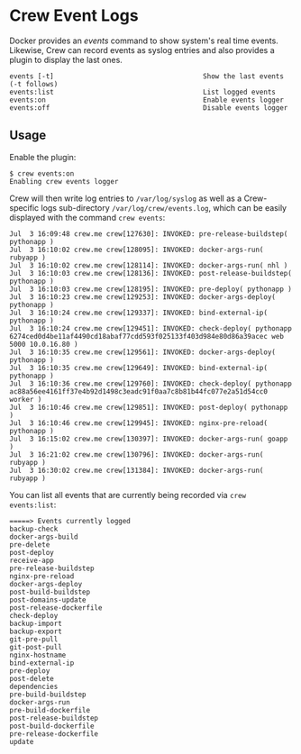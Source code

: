 # Crew Event Logs

Docker provides an _events_ command to show system's real time events. Likewise, Crew can record events as syslog entries and also provides a plugin to display the last ones.

```
events [-t]                                     Show the last events (-t follows)
events:list                                     List logged events
events:on                                       Enable events logger
events:off                                      Disable events logger
```

## Usage

Enable the plugin:

```
$ crew events:on
Enabling crew events logger
```

Crew will then write log entries to ``/var/log/syslog`` as well as a Crew-specific logs sub-directory ``/var/log/crew/events.log``, which can be easily displayed with the command `crew events`:

```
Jul  3 16:09:48 crew.me crew[127630]: INVOKED: pre-release-buildstep( pythonapp )
Jul  3 16:10:02 crew.me crew[128095]: INVOKED: docker-args-run( rubyapp )
Jul  3 16:10:02 crew.me crew[128114]: INVOKED: docker-args-run( nhl )
Jul  3 16:10:03 crew.me crew[128136]: INVOKED: post-release-buildstep( pythonapp )
Jul  3 16:10:03 crew.me crew[128195]: INVOKED: pre-deploy( pythonapp )
Jul  3 16:10:23 crew.me crew[129253]: INVOKED: docker-args-deploy( pythonapp )
Jul  3 16:10:24 crew.me crew[129337]: INVOKED: bind-external-ip( pythonapp )
Jul  3 16:10:24 crew.me crew[129451]: INVOKED: check-deploy( pythonapp 6274ced0d4be11af4490cd18abaf77cdd593f025133f403d984e80d86a39acec web 5000 10.0.16.80 )
Jul  3 16:10:35 crew.me crew[129561]: INVOKED: docker-args-deploy( pythonapp )
Jul  3 16:10:35 crew.me crew[129649]: INVOKED: bind-external-ip( pythonapp )
Jul  3 16:10:36 crew.me crew[129760]: INVOKED: check-deploy( pythonapp ac88a56ee4161ff37e4b92d1498c3eadc91f0aa7c8b81b44fc077e2a51d54cc0 worker )
Jul  3 16:10:46 crew.me crew[129851]: INVOKED: post-deploy( pythonapp )
Jul  3 16:10:46 crew.me crew[129945]: INVOKED: nginx-pre-reload( pythonapp )
Jul  3 16:15:02 crew.me crew[130397]: INVOKED: docker-args-run( goapp )
Jul  3 16:21:02 crew.me crew[130796]: INVOKED: docker-args-run( rubyapp )
Jul  3 16:30:02 crew.me crew[131384]: INVOKED: docker-args-run( rubyapp )
```

You can list all events that are currently being recorded via `crew events:list`:
```
=====> Events currently logged
backup-check
docker-args-build
pre-delete
post-deploy
receive-app
pre-release-buildstep
nginx-pre-reload
docker-args-deploy
post-build-buildstep
post-domains-update
post-release-dockerfile
check-deploy
backup-import
backup-export
git-pre-pull
git-post-pull
nginx-hostname
bind-external-ip
pre-deploy
post-delete
dependencies
pre-build-buildstep
docker-args-run
pre-build-dockerfile
post-release-buildstep
post-build-dockerfile
pre-release-dockerfile
update
```

